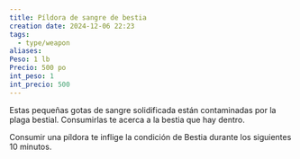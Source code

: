 ```yaml
---
title: Píldora de sangre de bestia
creation date: 2024-12-06 22:23
tags:
  - type/weapon
aliases: 
Peso: 1 lb
Precio: 500 po
int_peso: 1
int_precio: 500
---
```

Estas pequeñas gotas de sangre solidificada están contaminadas por la plaga bestial. Consumirlas te acerca a la bestia que hay dentro.

Consumir una píldora te inflige la condición de Bestia durante los siguientes 10 minutos.